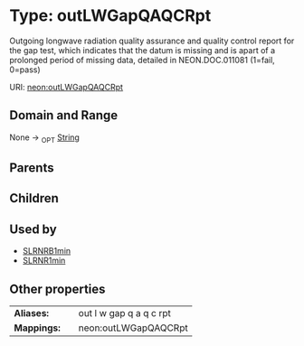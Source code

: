 
# Type: outLWGapQAQCRpt


Outgoing longwave radiation  quality assurance and quality control report for the gap test, which indicates that the datum is missing and is apart of a prolonged period of missing data, detailed in NEON.DOC.011081 (1=fail, 0=pass)

URI: [neon:outLWGapQAQCRpt](https://data.neonscience.org/outLWGapQAQCRpt)


## Domain and Range

None ->  <sub>OPT</sub> [String](types/String.md)

## Parents


## Children


## Used by

 * [SLRNRB1min](SLRNRB1min.md)
 * [SLRNR1min](SLRNR1min.md)

## Other properties

|  |  |  |
| --- | --- | --- |
| **Aliases:** | | out l w gap q a q c rpt |
| **Mappings:** | | neon:outLWGapQAQCRpt |

